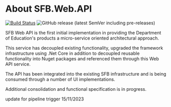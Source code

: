 # About SFB.Web.API

[![Build Status](https://dev.azure.com/agilefactory/Financial%20Benchmarking/_apis/build/status/SFB.Web.Api?branchName=master)](https://dev.azure.com/agilefactory/Financial%20Benchmarking/_build/latest?definitionId=453&branchName=master) ![GitHub release (latest SemVer including pre-releases)](https://img.shields.io/github/v/release/DFEAGILEDEVOPS/SFB.Web.API?include_prereleases)

SFB Web API is the first initial implementation in providing the Department of Education's products a micro-service oriented architectural approach.

This service has decoupled existing functionality, upgraded the framework infrastructure using .Net Core in addition to decoupled reusable functionality into Nuget packages and referenced them through this Web API service.

The API has been integrated into the existing SFB infrastructure and is being consumed through a number of UI implementations.

Additional consolidation and functional specification is in progress.

update for pipeline trigger 15/11/2023